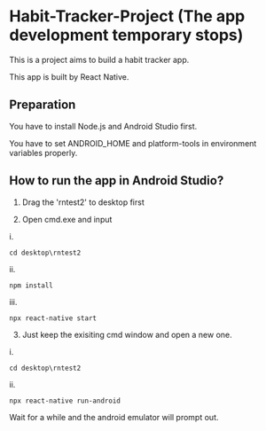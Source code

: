 # Habit-Tracker-Project (The app development temporary stops)

This is a project aims to build a habit tracker app.

This app is built by React Native.

## Preparation

You have to install Node.js and Android Studio first.

You have to set ANDROID_HOME and platform-tools in environment variables properly.

## How to run the app in Android Studio?

1. Drag the 'rntest2' to desktop first

2. Open cmd.exe and input

i. 

```
cd desktop\rntest2
```
ii. 

```
npm install
```
iii. 

```
npx react-native start
```

3. Just keep the exisiting cmd window and open a new one.

i. 

```
cd desktop\rntest2
```

ii. 

```
npx react-native run-android
```

Wait for a while and the android emulator will prompt out.
